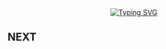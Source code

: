 <div align="center">
  <a href="https://git.io/typing-svg"><img src="https://readme-typing-svg.herokuapp.com?font=Pixelify+Sans&size=50&color=15164D&center=true&vCenter=true&multiline=true&repeat=false&width=600&height=200"/n"
&lines=Hi!+I'm+Alberto;Back+End+Developer;Welcome+to+my+profile!" alt="Typing SVG" /></a>
</div>

## NEXT
<!--
**albertoabro/albertoabro** is a ✨ _special_ ✨ repository because its `README.md` (this file) appears on your GitHub profile.

Here are some ideas to get you started:

- 🔭 I’m currently working on ...
- 🌱 I’m currently learning ...
- 👯 I’m looking to collaborate on ...
- 🤔 I’m looking for help with ...
- 💬 Ask me about ...
- 📫 How to reach me: ...
- 😄 Pronouns: ...
- ⚡ Fun fact: ...
-->
